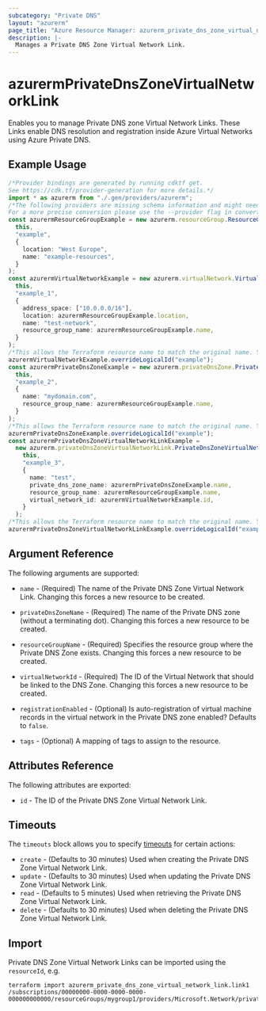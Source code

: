 ```yaml
---
subcategory: "Private DNS"
layout: "azurerm"
page_title: "Azure Resource Manager: azurerm_private_dns_zone_virtual_network_link"
description: |-
  Manages a Private DNS Zone Virtual Network Link.
---
```


# azurermPrivateDnsZoneVirtualNetworkLink

Enables you to manage Private DNS zone Virtual Network Links. These Links enable DNS resolution and registration inside Azure Virtual Networks using Azure Private DNS.

## Example Usage

```typescript
/*Provider bindings are generated by running cdktf get.
See https://cdk.tf/provider-generation for more details.*/
import * as azurerm from "./.gen/providers/azurerm";
/*The following providers are missing schema information and might need manual adjustments to synthesize correctly: azurerm.
For a more precise conversion please use the --provider flag in convert.*/
const azurermResourceGroupExample = new azurerm.resourceGroup.ResourceGroup(
  this,
  "example",
  {
    location: "West Europe",
    name: "example-resources",
  }
);
const azurermVirtualNetworkExample = new azurerm.virtualNetwork.VirtualNetwork(
  this,
  "example_1",
  {
    address_space: ["10.0.0.0/16"],
    location: azurermResourceGroupExample.location,
    name: "test-network",
    resource_group_name: azurermResourceGroupExample.name,
  }
);
/*This allows the Terraform resource name to match the original name. You can remove the call if you don't need them to match.*/
azurermVirtualNetworkExample.overrideLogicalId("example");
const azurermPrivateDnsZoneExample = new azurerm.privateDnsZone.PrivateDnsZone(
  this,
  "example_2",
  {
    name: "mydomain.com",
    resource_group_name: azurermResourceGroupExample.name,
  }
);
/*This allows the Terraform resource name to match the original name. You can remove the call if you don't need them to match.*/
azurermPrivateDnsZoneExample.overrideLogicalId("example");
const azurermPrivateDnsZoneVirtualNetworkLinkExample =
  new azurerm.privateDnsZoneVirtualNetworkLink.PrivateDnsZoneVirtualNetworkLink(
    this,
    "example_3",
    {
      name: "test",
      private_dns_zone_name: azurermPrivateDnsZoneExample.name,
      resource_group_name: azurermResourceGroupExample.name,
      virtual_network_id: azurermVirtualNetworkExample.id,
    }
  );
/*This allows the Terraform resource name to match the original name. You can remove the call if you don't need them to match.*/
azurermPrivateDnsZoneVirtualNetworkLinkExample.overrideLogicalId("example");

```

## Argument Reference

The following arguments are supported:

*   `name` - (Required) The name of the Private DNS Zone Virtual Network Link. Changing this forces a new resource to be created.

*   `privateDnsZoneName` - (Required) The name of the Private DNS zone (without a terminating dot). Changing this forces a new resource to be created.

*   `resourceGroupName` - (Required) Specifies the resource group where the Private DNS Zone exists. Changing this forces a new resource to be created.

*   `virtualNetworkId` - (Required) The ID of the Virtual Network that should be linked to the DNS Zone. Changing this forces a new resource to be created.

*   `registrationEnabled` - (Optional) Is auto-registration of virtual machine records in the virtual network in the Private DNS zone enabled? Defaults to `false`.

*   `tags` - (Optional) A mapping of tags to assign to the resource.

## Attributes Reference

The following attributes are exported:

* `id` - The ID of the Private DNS Zone Virtual Network Link.

## Timeouts

The `timeouts` block allows you to specify [timeouts](https://www.terraform.io/language/resources/syntax#operation-timeouts) for certain actions:

* `create` - (Defaults to 30 minutes) Used when creating the Private DNS Zone Virtual Network Link.
* `update` - (Defaults to 30 minutes) Used when updating the Private DNS Zone Virtual Network Link.
* `read` - (Defaults to 5 minutes) Used when retrieving the Private DNS Zone Virtual Network Link.
* `delete` - (Defaults to 30 minutes) Used when deleting the Private DNS Zone Virtual Network Link.

## Import

Private DNS Zone Virtual Network Links can be imported using the `resourceId`, e.g.

```console
terraform import azurerm_private_dns_zone_virtual_network_link.link1 /subscriptions/00000000-0000-0000-0000-000000000000/resourceGroups/mygroup1/providers/Microsoft.Network/privateDnsZones/zone1.com/virtualNetworkLinks/myVnetLink1
```
